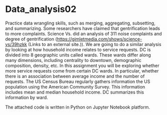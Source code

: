 # Data_analysis02
Practice data wrangling skills, such as merging, aggregating, subsetting, and summarizing.
Some researchers have claimed that gentrification leads to more complaints. Science Vs. did an analysis of 311 noise complaints and degree of gentrification (https://gimletmedia.com/shows/science-vs/39hzkk (Links to an external site.)). We are going to do a similar analysis by looking at how household income relates to service requests. DC is divided into 8 geographic units called wards. These wards differ along many dimensions, including centrality to downtown, demographic composition, density, etc. In this assignment you will be exploring whether more service requests come from certain DC wards. In particular, whether there is an association between average income and the number of requests. The US Census Bureau regularly gathers information the US population using the American Community Survey. This information includes mean and median household income. DC summarizes this information by ward.

The attached code is written in Python on Jupyter Notebook platform.
